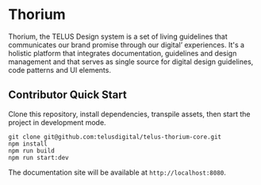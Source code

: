 # Thorium
Thorium, the TELUS Design system is a set of living guidelines that communicates our brand promise through our digital’ experiences. It's a holistic platform that integrates documentation, guidelines and design management and that serves as single source for digital design guidelines, code patterns and UI elements.

## Contributor Quick Start

Clone this repository, install dependencies, transpile assets, then start the project in development mode.

```
git clone git@github.com:telusdigital/telus-thorium-core.git
npm install
npm run build
npm run start:dev
```

The documentation site will be available at `http://localhost:8080`.